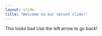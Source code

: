 ```yaml
---
layout: slide
title: "Welcome to our second slide!"
---
```

This looks bad
Use the left arrow to go back!
